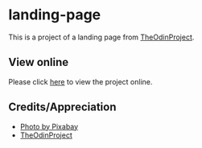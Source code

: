 # landing-page

This is a project of a landing page from [TheOdinProject](https://www.theodinproject.com/lessons/foundations-landing-page).

## View online

Please click [here](https://climaxmba.github.io/landing-page) to view the project online.

## Credits/Appreciation

* [Photo by Pixabay](https://www.pexels.com/photo/abstract-business-code-coder-270348/)
* [TheOdinProject](https://www.theodinproject.com)
